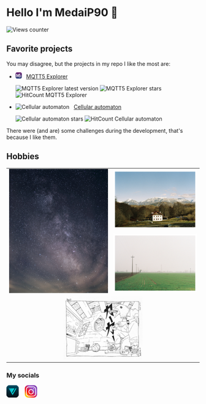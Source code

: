 # Hello I'm MedaiP90 👋

![Views counter](https://komarev.com/ghpvc/?username=MedaiP90)

## Favorite projects

You may disagree, but the projects in my repo I like the most are:

- ![MQTT5 Explorer](./images/projects/mqtt5.png) &nbsp; [MQTT5 Explorer](https://github.com/Omniaevo/mqtt5-explorer)

  ![MQTT5 Explorer latest version](https://shields.io/github/v/release/Omniaevo/mqtt5-explorer?display_name=tag&sort=semver) ![MQTT5 Explorer stars](https://shields.io/github/stars/Omniaevo/mqtt5-explorer) ![HitCount MQTT5 Explorer](https://hits.deltapapa.io/github/Omniaevo/mqtt5-explorer.svg)

- ![Cellular automaton](./images/projects/automaton.ico) &nbsp; [Cellular automaton](https://github.com/MedaiP90/game-of-life)

  ![Cellular automaton stars](https://shields.io/github/stars/MedaiP90/game-of-life) ![HitCount Cellular automaton](https://hits.deltapapa.io/github/MedaiP90/game-of-life.svg)

There were (and are) some challenges during the development, that's because I like them.

## Hobbies

<table cellspacing="0" cellpadding="0">
<tr>
  <td rowspan="2" style="width: 54%">
    <img src="./images/personal/milky-way.jpeg" alt="Milky Way" />
  </td>
  <td>
    <img src="./images/personal/mountains.jpeg" alt="Mount Valinit view" />
  </td>
</tr>
<tr>
  <td>
    <img src="./images/personal/fog.jpeg" alt="Foggy fields" />
  </td>
</tr>
<tr>
  <td colspan="2" align="center">
    <img src="./images/personal/crowford.jpeg" alt="Drawing" width="42%" />
  </td>
</tr>
</table>

### My socials

[![VERO](./images/vero.png)](https://vero.co/leocossu)
&nbsp;&nbsp;
[![Instagram](./images/instagram.png)](https://www.instagram.com/medaip90/)

